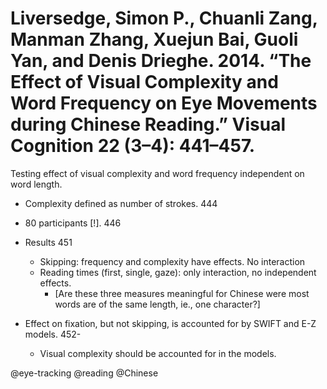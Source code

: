# Liversedge, Simon P., Chuanli Zang, Manman Zhang, Xuejun Bai, Guoli Yan, and Denis Drieghe. 2014. “The Effect of Visual Complexity and Word Frequency on Eye Movements during Chinese Reading.” Visual Cognition 22 (3–4): 441–457.

Testing effect of visual complexity and word frequency independent on word length.

- Complexity defined as number of strokes. 444

- 80 participants [!]. 446

- Results 451
  - Skipping: frequency and complexity have effects. No interaction
  - Reading times (first, single, gaze): only interaction, no independent effects.
    - [Are these three measures meaningful for Chinese were most words are of the same length, ie., one character?]
 
- Effect on fixation, but not skipping, is accounted for by SWIFT and E-Z models. 452-
  - Visual complexity should be accounted for in the models.

@eye-tracking
@reading
@Chinese
